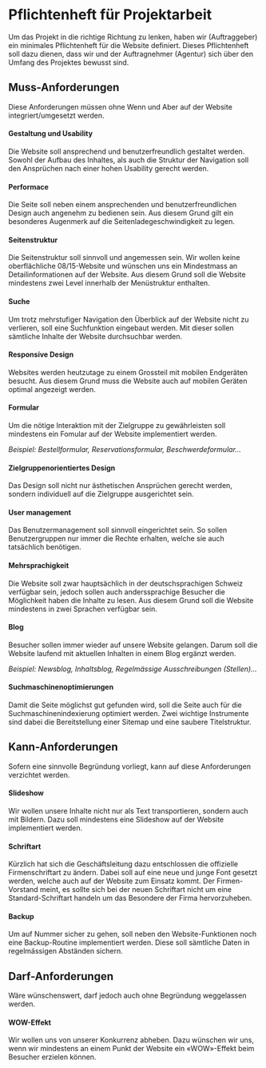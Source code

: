 # Pflichtenheft für Projektarbeit
Um das Projekt in die richtige Richtung zu lenken, haben wir (Auftraggeber) ein minimales Pflichtenheft für die Website definiert. Dieses Pflichtenheft soll dazu dienen, dass wir und der Auftragnehmer (Agentur) sich über den Umfang des Projektes bewusst sind.

## Muss-Anforderungen
Diese Anforderungen müssen ohne Wenn und Aber auf der Website integriert/umgesetzt werden.

#### Gestaltung und Usability
Die Website soll ansprechend und benutzerfreundlich gestaltet werden. Sowohl der Aufbau des Inhaltes, als auch die Struktur der Navigation soll den Ansprüchen nach einer hohen Usability gerecht werden.

#### Performace
Die Seite soll neben einem ansprechenden und benutzerfreundlichen Design auch angenehm zu bedienen sein. Aus 
diesem Grund gilt ein besonderes Augenmerk auf die Seitenladegeschwindigkeit zu legen.

#### Seitenstruktur
Die Seitenstruktur soll sinnvoll und angemessen sein. Wir wollen keine oberflächliche 08/15-Website und wünschen uns ein Mindestmass an Detailinformationen auf der Website. Aus diesem Grund soll die Website mindestens zwei Level innerhalb der Menüstruktur enthalten.

#### Suche
Um trotz mehrstufiger Navigation den Überblick auf der Website nicht zu verlieren, soll eine Suchfunktion eingebaut werden. Mit dieser sollen sämtliche Inhalte der Website durchsuchbar werden.

#### Responsive Design
Websites werden heutzutage zu einem Grossteil mit mobilen Endgeräten besucht. Aus diesem Grund muss die Website auch auf mobilen Geräten optimal angezeigt werden.

#### Formular
Um die nötige Interaktion mit der Zielgruppe zu gewährleisten soll mindestens ein Fomular auf der Website implementiert werden.

*Beispiel: Bestellformular, Reservationsformular, Beschwerdeformular...*

#### Zielgruppenorientiertes Design
Das Design soll nicht nur ästhetischen Ansprüchen gerecht werden, sondern individuell auf die Zielgruppe ausgerichtet sein.

#### User management
Das Benutzermanagement soll sinnvoll eingerichtet sein. So sollen Benutzergruppen nur immer die Rechte erhalten, welche sie auch tatsächlich benötigen.

#### Mehrsprachigkeit
Die Website soll zwar hauptsächlich in der deutschsprachigen Schweiz verfügbar sein, jedoch sollen auch 
anderssprachige Besucher die Möglichkeit haben die Inhalte zu lesen. Aus diesem Grund soll die Website mindestens in
 zwei Sprachen verfügbar sein.
 
 #### Blog
 Besucher sollen immer wieder auf unsere Website gelangen. Darum soll die Website laufend mit aktuellen Inhalten in 
 einem Blog ergänzt werden.
 
 *Beispiel: Newsblog, Inhaltsblog, Regelmässige Ausschreibungen (Stellen)...*
 
 #### Suchmaschinenoptimierungen
 Damit die Seite möglichst gut gefunden wird, soll die Seite auch für die Suchmaschinenindexierung optimiert werden. 
 Zwei wichtige Instrumente sind dabei die Bereitstellung einer Sitemap und eine saubere Titelstruktur.


## Kann-Anforderungen
Sofern eine sinnvolle Begründung vorliegt, kann auf diese Anforderungen verzichtet werden.
#### Slideshow
Wir wollen unsere Inhalte nicht nur als Text transportieren, sondern auch mit Bildern. Dazu soll mindestens eine Slideshow auf der Website implementiert werden.
#### Schriftart
Kürzlich hat sich die Geschäftsleitung dazu entschlossen die offizielle Firmenschriftart zu ändern. Dabei soll auf eine neue und junge Font gesetzt werden, welche auch auf der Website zum Einsatz kommt. Der Firmen-Vorstand meint, es sollte sich bei der neuen Schriftart nicht um eine Standard-Schriftart handeln um das Besondere der Firma hervorzuheben.
#### Backup
Um auf Nummer sicher zu gehen, soll neben den Website-Funktionen noch eine Backup-Routine implementiert werden. Diese soll sämtliche Daten in regelmässigen Abständen sichern.

## Darf-Anforderungen
Wäre wünschenswert, darf jedoch auch ohne Begründung weggelassen werden.
#### WOW-Effekt
Wir wollen uns von unserer Konkurrenz abheben. Dazu wünschen wir uns, wenn wir mindestens an einem Punkt der Website ein «WOW»-Effekt beim Besucher erzielen können.